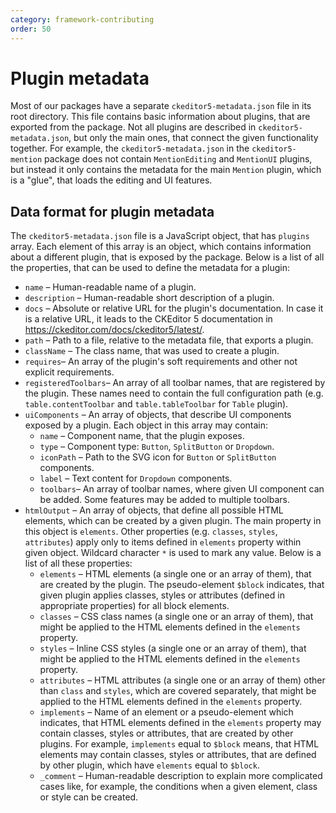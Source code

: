 ```yaml
---
category: framework-contributing
order: 50
---
```


# Plugin metadata

Most of our packages have a separate `ckeditor5-metadata.json` file in its root directory. This file contains basic information about plugins, that are exported from the package. Not all plugins are described in `ckeditor5-metadata.json`, but only the main ones, that connect the given functionality together. For example, the `ckeditor5-metadata.json` in the `ckeditor5-mention` package does not contain `MentionEditing` and `MentionUI` plugins, but instead it only contains the metadata for the main `Mention` plugin, which is a "glue", that loads the editing and UI features.

## Data format for plugin metadata

The `ckeditor5-metadata.json` file is a JavaScript object, that has `plugins` array. Each element of this array is an object, which contains information about a different plugin, that is exposed by the package. Below is a list of all the properties, that can be used to define the metadata for a plugin:

* `name` &ndash; Human-readable name of a plugin.
* `description` &ndash; Human-readable short description of a plugin.
* `docs` &ndash; Absolute or relative URL for the plugin's documentation. In case it is a relative URL, it leads to the CKEditor 5 documentation in https://ckeditor.com/docs/ckeditor5/latest/.
* `path` &ndash; Path to a file, relative to the metadata file, that exports a plugin.
* `className` &ndash; The class name, that was used to create a plugin.
* `requires`&ndash; An array of the plugin's soft requirements and other not explicit requirements.
* `registeredToolbars`&ndash; An array of all toolbar names, that are registered by the plugin. These names need to contain the full configuration path (e.g. `table.contentToolbar` and `table.tableToolbar` for `Table` plugin).
* `uiComponents` &ndash; An array of objects, that describe UI components exposed by a plugin. Each object in this array may contain:
	* `name` &ndash; Component name, that the plugin exposes.
	* `type` &ndash; Component type: `Button`, `SplitButton` or `Dropdown`.
	* `iconPath` &ndash; Path to the SVG icon for `Button` or `SplitButton` components.
	* `label` &ndash; Text content for `Dropdown` components.
	* `toolbars`&ndash; An array of toolbar names, where given UI component can be added. Some features may be added to multiple toolbars.
* `htmlOutput` &ndash; An array of objects, that define all possible HTML elements, which can be created by a given plugin. The main property in this object is `elements`. Other properties (e.g. `classes`, `styles`, `attributes`) apply only to items defined in `elements` property within given object. Wildcard character `*` is used to mark any value. Below is a list of all these properties:
	* `elements` &ndash; HTML elements (a single one or an array of them), that are created by the plugin. The pseudo-element `$block` indicates, that given plugin applies classes, styles or attributes (defined in appropriate properties) for all block elements.
	* `classes` &ndash; CSS class names (a single one or an array of them), that might be applied to the HTML elements defined in the `elements` property.
	* `styles` &ndash; Inline CSS styles (a single one or an array of them), that might be applied to the HTML elements defined in the `elements` property.
	* `attributes` &ndash; HTML attributes (a single one or an array of them) other than `class` and `styles`, which are covered separately, that might be applied to the HTML elements defined in the `elements` property.
	* `implements` &ndash; Name of an element or a pseudo-element which indicates, that HTML elements defined in the `elements` property may contain classes, styles or attributes, that are created by other plugins. For example, `implements` equal to `$block` means, that HTML elements may contain classes, styles or attributes, that are defined by other plugin, which have `elements` equal to `$block`.
	* `_comment` &ndash; Human-readable description to explain more complicated cases like, for example, the conditions when a given element, class or style can be created.
